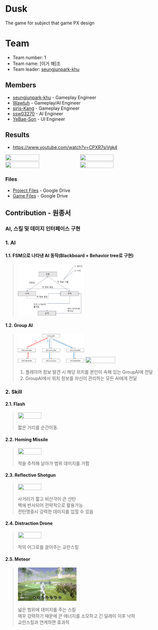 # Dusk
The game for subject that game PX design
# Team
* Team number: 1
* Team name: [이거 해]조
* Team leader: [seungjunpark-khu](https://github.com/seungjunpark-khu)
## Members
* [seungjunpark-khu](https://github.com/seungjunpark-khu) - Gameplay Engineer
* [Wawtuh](https://github.com/Wawtuh) - Gameplay/AI Engineer
* [siris-Kang](https://siris-Kang.github.io.) - Gameplay Engineer
* [ssw03270](http://ssw03270.github.io.) - AI Engineer
* [YeBae-Son](https://github.com/YeBae-Son) - UI Engineer
## Results
 * https://www.youtube.com/watch?v=CPXR7sjVgk4    
     
 <img src="./imgs/img1.gif" width="46%" height="46%"/> <img src="./imgs/img3.gif" width="46%" height="46%"/>   
 <img src="./imgs/img4.gif" width="46%" height="46%"/> <img src="./imgs/img2.gif" width="46%" height="46%"/> 

### Files
 * [Project Files](https://drive.google.com/file/d/1vB7qr8rKHNpvL85vzs7A_FYODgHODal3/view?usp=sharing) - Google Drive
 * [Game Files](https://drive.google.com/file/d/1qgSlx5MMKB61zWNoM7zKf-_BPerrrYtK/view?usp=sharing) - Google Drive

## Contribution - 원종서    
### AI, 스킬 및 데미지 인터페이스 구현


### 1. AI    

#### 1.1. FSM으로 나타낸 AI 동작(Blackboard + Behavior tree로 구현)   
> <img src="./imgs/Won/AI00.png" width="45%" height="45%"/>   
   
    
#### 1.2. Group AI    
> <img src="./imgs/Won/AI01.png" width="45%" height="45%"/>  <img src="./imgs/Won/AI01.gif" width="45%" height="45%"/>    
>    
>  01. 플레이어 정보 발견 시 해당 위치를 본인이 속해 있는 GroupAI에 전달
>  02. GroupAI에서 위치 정보를 자신이 관리하는 모든 AI에게 전달
    
     
### 2. Skill    
#### 2.1. Flash     
> <img src="./imgs/Won/skill01.gif" width="40%" height="40%"/>  
>
> 짧은 거리를 순간이동.

#### 2.2. Homing Missile
> <img src="./imgs/Won/skill02.gif" width="40%" height="40%"/>
>
> 적을 추적해 날아가 범위 데미지를 가함

#### 2.3. Reflective Shotgun
> <img src="./imgs/Won/skill03.gif" width="40%" height="40%"/>
>
> 사거리가 짧고 비산각이 큰 산탄   
> 벽에 반사되어 전략적으로 활용가능    
> 전탄명중시 강력한 데미지를 입힐 수 있음

#### 2.4. Distraction Drone
> <img src="./imgs/Won/skill04.gif" width="40%" height="40%"/>    
>
> 적의 어그로를 끌어주는 교란스킬

#### 2.5. Meteor
> <img src="./imgs/Won/skill05.gif" width="40%" height="40%"/>
>
> 넓은 범위에 데미지를 주는 스킬    
> 매우 강력하기 때문에 큰 에너지를 소모하고 긴 딜레이 이후 낙하    
> 교란스킬과 연계하면 효과적    

